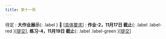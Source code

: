 ```yaml
---
title: 第十一周
---
```


待定
:  **大作业展示**{: .label } :100: \[[具体要求](https://bhpan.buaa.edu.cn/link/AA10419F92434D45EEA6839ECBD5ACE12B)\]
  : **作业-2，11月17日 截止**{: .label .label-red }\[[提交](https://bhpan.buaa.edu.cn/link/AA9D977E4F048B457E86EEF42CFFE2C200)\], **练习-4，11月19日 截止**{: .label .label-green }\[[提交](https://bhpan.buaa.edu.cn/link/AA61E3B867849B49059B71F9F3D87BF64E)\]


<!-- https://bhpan.buaa.edu.cn/link/AA10419F92434D45EEA6839ECBD5ACE12B
文件夹名：大作业
有效期限：2024-12-06 23:20
 -->

<!-- https://bhpan.buaa.edu.cn/link/AA94DB7BBE1D9943C3A7C5CA56EE40B17A
文件夹名：作业-2-提交
有效期限：2023-11-19 23:59 -->


<!-- https://bhpan.buaa.edu.cn/link/AA87A22592E7BE42F78362B754E959EE30
文件夹名：练习-4-提交
有效期限：2023-11-19 23:59 -->


<!-- https://bhpan.buaa.edu.cn/link/AA61E3B867849B49059B71F9F3D87BF64E
文件夹名：练习-4-提交
有效期限：2024-11-19 23:59
提取码：TAI-2024 -->

<!-- https://bhpan.buaa.edu.cn/link/AA9D977E4F048B457E86EEF42CFFE2C200
文件夹名：作业-2-提交
有效期限：2024-11-17 23:59
提取码：TAI-2024 -->